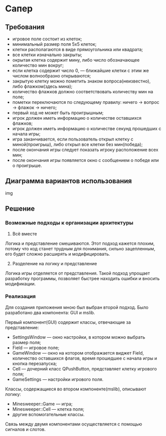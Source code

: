 # Сапер

## Требования

* игровое поле состоит из клеток;
* минимальный размер поля 5x5 клеток;
* клетки располагаются в виде прямоугольника или квадрата;
* все клетки изначально закрыты;
* окрытая клетка содержит мину, либо число обозначающее количество мин вокруг;
* если клетка содержит число 0, — ближайшие клетки с этим же числом волнообразно открываются;
* закрытую клетку можно пометить знаком вопроса(неизвестно), либо флажком(здесь мина);
* количество флажков должно соответствовать количеству мин на поле;
* пометки переключаются по следующему правилу: ничего → вопрос → флажок → ничего;
* первый ход не может быть проигрышным;
* игрок должен иметь информацию о количестве оставшихся флажков;
* игрок должен иметь информацию о количестве секунд прошедших с начала игры;
* игра заканчивается, если пользователь открыл клетку с миной(проигрыш), либо открыл все клетки без мин(победа);
* после окончания игры следует показать игроку расположение всех мин;
* после окончания игры появляется окно с сообщением о победе или о проигрыше.

## Диаграмма вариантов использования

img

## Решение

### Возможные подходы к организации архитектуры

1. Всё вместе

Логика и представление смешиваются. Этот подход кажется плохим, потому что код станет трудным для понимания, сильно зацепленным, его будет сложно расширять и модифицировать.

2. Разделение на логику и представление

Логика игры отделяется от представления. Такой подход упрощает разработку программы, позволяет быстрее находить ошибки и вносить модификации.

### Реализация

Для создания приложения мною был выбран второй подход. Было разработано два компонента: GUI и mslib. 

Первый компонент(GUI) содержит классы, отвечающие за представление:

* SettingsWindow — окно настройки, в котором можно выбрать размер поля;
* Field — игровое поле;
* GameWindow — окно на котором отображается виджет Field, количество оставшихся флагов, время прошедшее с начала игры и кнопка перезапуска;
* Cell — дочерний класс QPushButton, представляет клетку игрового поля;
* GameSettings — настройки игрового поля.

Классы, содержащиеся во втором компоненте(mslib), описывают логику:

* Minesweeper::Game — игра;
* Minesweeper::Cell — клетка поля;
* другие вспомогательные классы.

Связь между двумя компонентами осуществляется с помощью сигналов и слотов.
